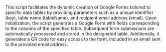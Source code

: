 This script facilitates the dynamic creation of Google Forms tailored to specific data tables by providing parameters such as a unique identifier (key), table name (tableName), and recipient email address (email). Upon initialization, the script generates a Google Form with fields corresponding to the columns of the specified table. Subsequent form submissions are automatically processed and stored in the designated table. Additionally, it generates a QR code for easy access to the form, included in an email sent to the provided email address.
